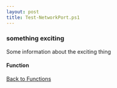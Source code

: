 ```yaml
---
layout: post
title: Test-NetworkPort.ps1
---
```


### something exciting

Some information about the exciting thing

#### Function

<script async src="https://gist-it.appspot.com/github.com/BanterBoy/scripts-blog/blob/master/PowerShell/functions/Test-NetworkPort.ps1"></script>

<a href="/menu/_pages/functions.html">Back to Functions</a>
